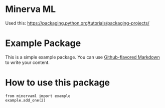 # Minerva ML

Used this: https://packaging.python.org/tutorials/packaging-projects/


# Example Package

This is a simple example package. You can use
[Github-flavored Markdown](https://guides.github.com/features/mastering-markdown/)
to write your content.

# How to use this package
```
from minervaml import example
example.add_one(2)
```